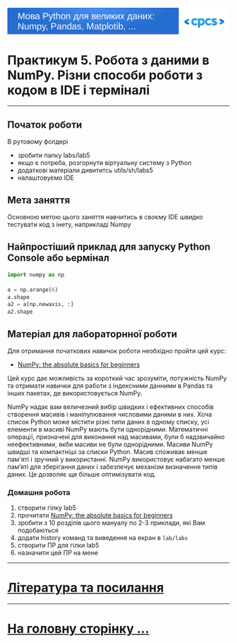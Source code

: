 ![logo](../img/logo.png)

# Практикум 5. Робота з даними в NumPy. Різни способи роботи з кодом в IDE і терміналі

---

## Початок роботи

В рутовому фолдері

- зробити папку labs/lab5
- якщо є потреба, розгорнути віртуальну систему з Python
- додаткові матеріали дивититсь utils/sh/labs5
- налаштовуємо IDE

## Мета заняття

Основною метою цього заняття навчитись в своєму IDE швидко тестувати код з інету, наприкладі Numpy

## Найпростіший приклад для запуску Python Console або ьермінал

```python
import numpy as np

a = np.arange(6)
a.shape
a2 = a[np.newaxis, :]
a2.shape
```

## Матеріал для лабораторнної роботи

Для отримання початкових навичок роботи необхідно пройти цей курс:

- [NumPy: the absolute basics for beginners](https://numpy.org/doc/stable/user/absolute_beginners.html#)

Цей курс дає можливість за короткий час зрозуміти, потужність NumPy та отримати навички для работи з індексними данними в Pandas та інших пакетах, де використовується NumPy.

NumPy надає вам величезний вибір швидких і ефективних способів створення масивів і маніпулювання числовими даними в них. Хоча список Python може містити різні типи даних в одному списку, усі елементи в масиві NumPy мають бути однорідними. Математичні операції, призначені для виконання над масивами, були б надзвичайно неефективними, якби масиви не були однорідними. Масиви NumPy швидші та компактніші за списки Python. Масив споживає менше пам'яті і зручний у використанні. NumPy використовує набагато менше пам’яті для зберігання даних і забезпечує механізм визначення типів даних. Це дозволяє ще більше оптимізувати код.

### Домашня робота

1. створити гілку lab5
2. прочитати [NumPy: the absolute basics for beginners](https://numpy.org/doc/stable/user/absolute_beginners.html#)
3. зробити з 10 розділів цього мануалу по 2-3 приклади, які Вам подобаються
4. додати history команд та виведення на екран в `lab/labs`
5. створити ПР для гілки lab5
6. назначити цей ПР на мене

---

# [Література та посилання](../links.md)

---

# [На головну сторінку ...](../../README.md)
